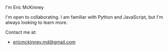 I'm Eric McKinney
 
I'm open to collaborating. 
I am familiar with Python and JavaScript, but I'm always looking to learn more.

Contact me at:
- ericmckinney.md@gmail.com
